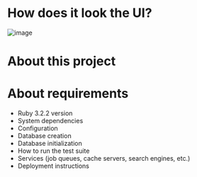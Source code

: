 # How does it look the UI?
![image](https://user-images.githubusercontent.com/1863670/242108494-71064409-bca8-48eb-99d4-a95a91520039.png)

# About this project

# About requirements

* Ruby 3.2.2 version
* System dependencies
* Configuration
* Database creation
* Database initialization
* How to run the test suite
* Services (job queues, cache servers, search engines, etc.)
* Deployment instructions




